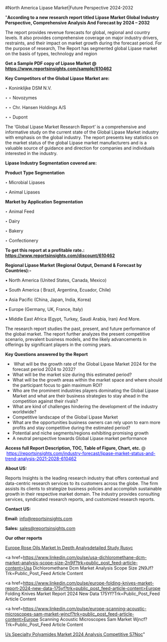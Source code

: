 #North America Lipase Market|Future Perspective 2024-2032

"<strong>According to a new research report titled Lipase Market Global Industry Perspective, Comprehensive Analysis And Forecast by 2024 – 2032</strong>

The report provides revenue forecasts for global, regional and country levels. It also provides comprehensive coverage on major industry drivers, restraints, and their impact on market growth during the forecast period. For the purpose of research, The Report has segmented global Lipase market on the basis of types, technology and region

<strong>Get a Sample PDF copy of Lipase Market </strong><strong>@<a href=https://www.reportsinsights.com/sample/610462 style=color:#0000ff;> https://www.reportsinsights.com/sample/610462</a></strong></font>

<strong>Key Competitors of the Global Lipase Market are:</strong>

‣ Koninklijke DSM N.V.

‣ 
‣ Novozymes

‣ 
‣ Chr. Hansen Holdings A/S

‣ 
‣ Dupont

The ‘Global Lipase Market Research Report’ is a comprehensive and informative study on the current state of the Global Lipase Market industry with emphasis on the global industry. The report presents key statistics on the market status of the global Lipase market manufacturers and is a valuable source of guidance and direction for companies and individuals interested in the industry.

<strong>Lipase Industry Segmentation covered are:</strong>

<strong>Product Type Segmentation</strong>

‣    Microbial Lipases

‣ Animal Lipases

<strong>Market by Application Segmentation</strong>

‣   Animal Feed

‣ Dairy

‣ Bakery

‣ Confectionery

<strong>To get this report at a profitable rate.: <a href=https://www.reportsinsights.com/discount/610462 style=color:#0000ff;>https://www.reportsinsights.com/discount/610462</a></strong></font>

<strong>Regional Lipase Market (Regional Output, Demand &amp; Forecast by Countries):-</strong>

• North America (United States, Canada, Mexico)

• South America ( Brazil, Argentina, Ecuador, Chile)

• Asia Pacific (China, Japan, India, Korea)

• Europe (Germany, UK, France, Italy)

• Middle East Africa (Egypt, Turkey, Saudi Arabia, Iran) And More.

The research report studies the past, present, and future performance of the global market. The report further analyzes the present competitive scenario, prevalent business models, and the likely advancements in offerings by significant players in the coming years.

<strong>Key Questions answered by the Report</strong>
<ul>
  <li> What will be the growth rate of the Global Lipase Market 2024 for the forecast period 2024 to 2032?</li>
  <li>What will be the market size during this estimated period?</li>
  <li>What will be the growth areas within the market space and where should the participant focus to gain maximum ROI?</li>
  <li>Who are the prominent industries players dominating the Global Lipase Market and what are their business strategies to stay ahead in the competition against their rivals?</li>
  <li>What are kind of challenges hindering the development of the industry worldwide?</li>
  <li>Competitive landscape of the Global Lipase Market</li>
  <li>What are the opportunities business owners can rely upon to earn more profits and stay competitive during the estimated period?</li>
  <li>Potential and niche segments/regions exhibiting promising growth</li>
  <li>A neutral perspective towards Global Lipase market performance</li>
</ul>
<strong>Access full Report Description, TOC, Table of Figure, Chart, etc. </strong>@  <a href=https://reportsinsights.com/industry-forecast/lipase-market-status-and-trend-analysis-2021-2028-610462 style=color:#0000ff;>https://reportsinsights.com/industry-forecast/lipase-market-status-and-trend-analysis-2021-2028-610462</a></font>

<strong><strong>About US</strong>:</strong>

Reports Insights is the leading research industry that offers contextual and data-centric research services to its customers across the globe. The firm assists its clients to strategize business policies and accomplish sustainable growth in their respective market domain. The industry provides consulting services, syndicated research reports, and customized research reports.

<strong>Contact US:</strong>

<p class=""""><b>Email:</b> <a href=mailto:info@reportsinsights.com>info@reportsinsights.com</a></p>
<p class=""""><b>Sales:</b> <a href=mailto:sales@reportsinsights.com>sales@reportsinsights.com</a></p>

<strong>Our other reports</strong>

<a href=https://www.linkedin.com/pulse/europe-rose-oils-market-in-depth-analysdetailed-study-rusyc/>Europe Rose Oils Market In Depth Analysdetailed Study Rusyc</a>

<a href=https://www.linkedin.com/pulse/usa-dichloromethane-dcm-market-analysis-scope-size-2n9jf?trk=public_post_feed-article-content>Usa Dichloromethane Dcm Market Analysis Scope Size 2N9Jf?Trk=Public_Post_Feed Article Content</a>

<a href=https://www.linkedin.com/pulse/europe-folding-knives-market-report-2024-new-data-175yf?trk=public_post_feed-article-content>Europe Folding Knives Market Report 2024 New Data 175Yf?Trk=Public_Post_Feed Article Content</a>

<a href=https://www.linkedin.com/pulse/europe-scanning-acoustic-microscopes-sam-market-wjncf?trk=public_post_feed-article-content>Europe Scanning Acoustic Microscopes Sam Market Wjncf?Trk=Public_Post_Feed Article Content</a>

<a href=https://www.linkedin.com/pulse/us-specialty-polyamides-market-2024-analysis-competitive-s7noc/>Us Specialty Polyamides Market 2024 Analysis Competitive S7Noc</a>"
